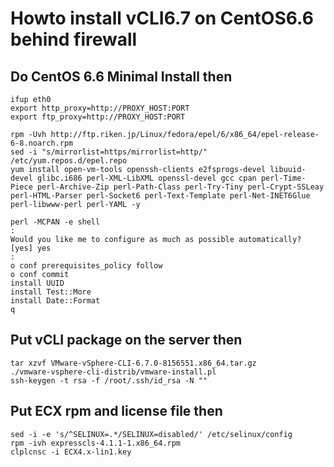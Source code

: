 # Howto install vCLI6.7 on CentOS6.6 behind firewall

## Do CentOS 6.6 Minimal Install then
```
ifup eth0
export http_proxy=http://PROXY_HOST:PORT
export ftp_proxy=http://PROXY_HOST:PORT

rpm -Uvh http://ftp.riken.jp/Linux/fedora/epel/6/x86_64/epel-release-6-8.noarch.rpm
sed -i "s/mirrorlist=https/mirrorlist=http/" /etc/yum.repos.d/epel.repo
yum install open-vm-tools openssh-clients e2fsprogs-devel libuuid-devel glibc.i686 perl-XML-LibXML openssl-devel gcc cpan perl-Time-Piece perl-Archive-Zip perl-Path-Class perl-Try-Tiny perl-Crypt-SSLeay perl-HTML-Parser perl-Socket6 perl-Text-Template perl-Net-INET6Glue perl-libwww-perl perl-YAML -y

perl -MCPAN -e shell
:
Would you like me to configure as much as possible automatically? [yes] yes
:
o conf prerequisites_policy follow
o conf commit
install UUID
install Test::More
install Date::Format
q
```

## Put vCLI package on the server then
```
tar xzvf VMware-vSphere-CLI-6.7.0-8156551.x86_64.tar.gz
./vmware-vsphere-cli-distrib/vmware-install.pl
ssh-keygen -t rsa -f /root/.ssh/id_rsa -N ""
```

## Put ECX rpm and license file then
```
sed -i -e 's/^SELINUX=.*/SELINUX=disabled/' /etc/selinux/config
rpm -ivh expresscls-4.1.1-1.x86_64.rpm
clplcnsc -i ECX4.x-lin1.key
```
